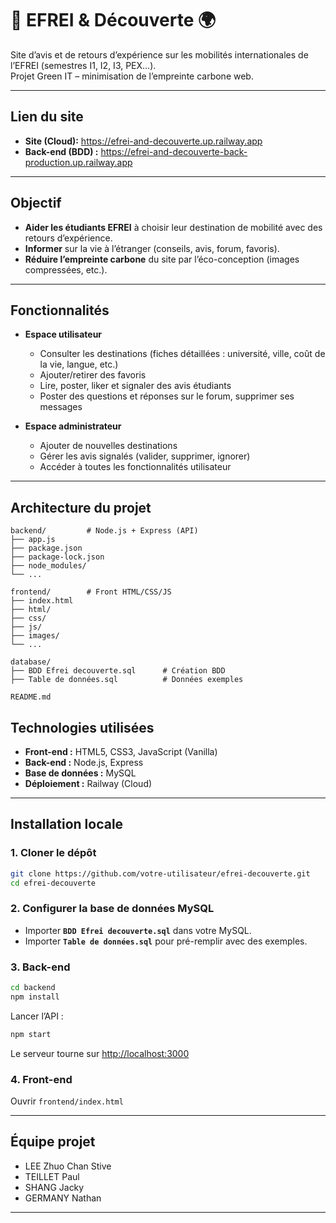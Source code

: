 # 🌳 EFREI & Découverte 🌍

Site d’avis et de retours d’expérience sur les mobilités internationales de l’EFREI (semestres I1, I2, I3, PEX…).  
Projet Green IT – minimisation de l’empreinte carbone web.

---

## Lien du site

- **Site (Cloud):** https://efrei-and-decouverte.up.railway.app
- **Back-end (BDD) :** https://efrei-and-decouverte-back-production.up.railway.app

---

## Objectif

- **Aider les étudiants EFREI** à choisir leur destination de mobilité avec des retours d’expérience.
- **Informer** sur la vie à l’étranger (conseils, avis, forum, favoris).
- **Réduire l’empreinte carbone** du site par l’éco-conception (images compressées, etc.).

---

## Fonctionnalités

- **Espace utilisateur**
  - Consulter les destinations (fiches détaillées : université, ville, coût de la vie, langue, etc.)
  - Ajouter/retirer des favoris
  - Lire, poster, liker et signaler des avis étudiants
  - Poster des questions et réponses sur le forum, supprimer ses messages

- **Espace administrateur**
  - Ajouter de nouvelles destinations
  - Gérer les avis signalés (valider, supprimer, ignorer)
  - Accéder à toutes les fonctionnalités utilisateur
 
---

## Architecture du projet

```
backend/         # Node.js + Express (API)
├── app.js
├── package.json
├── package-lock.json
├── node_modules/
└── ...

frontend/        # Front HTML/CSS/JS
├── index.html
├── html/
├── css/
├── js/
├── images/
└── ...

database/
├── BDD Efrei decouverte.sql      # Création BDD
├── Table de données.sql          # Données exemples

README.md
```

## Technologies utilisées

- **Front-end :** HTML5, CSS3, JavaScript (Vanilla)
- **Back-end :** Node.js, Express
- **Base de données :** MySQL
- **Déploiement :** Railway (Cloud)

---

## Installation locale

### 1. Cloner le dépôt

```bash
git clone https://github.com/votre-utilisateur/efrei-decouverte.git
cd efrei-decouverte
```

### 2. Configurer la base de données MySQL

- Importer **`BDD Efrei decouverte.sql`** dans votre MySQL.
- Importer **`Table de données.sql`** pour pré-remplir avec des exemples.



### 3. Back-end

```bash
cd backend
npm install
```

Lancer l’API :

```bash
npm start
```

Le serveur tourne sur [http://localhost:3000](http://localhost:3000)



### 4. Front-end

Ouvrir `frontend/index.html`  

---

## Équipe projet

- LEE Zhuo Chan Stive
- TEILLET Paul
- SHANG Jacky
- GERMANY Nathan

---


